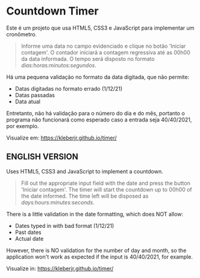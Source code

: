 # Countdown Timer

Este é um projeto que usa HTML5, CSS3 e JavaScript para implementar um cronômetro.

> Informe uma data no campo evidenciado e clique no botão 'Iniciar contagem'. O contador iniciará a contagem regressiva até as 00h00 da data informada. O tempo será disposto no formato *dias:horas:minutos:segundos*.

Há uma pequena validação no formato da data digitada, que não permite:
- Datas digitadas no formato errado (1/12/21)
- Datas passadas
- Data atual

Entretanto, não há validação para o número do dia e do mês, portanto o programa não funcionará como esperado caso a entrada seja 40/40/2021, por exemplo.

Visualize em: https://kleberjr.github.io/timer/


## ENGLISH VERSION
Uses HTML5, CSS3 and JavaScript to implement a countdown.

> Fill out the appropriate input field with the date and press the button 'Iniciar contagem'. The timer will start the countdown up to 00h00 of the date informed. The time left will be disposed as *days:hours:minutes:seconds*.

There is a little validation in the date formatting, which does NOT allow:
- Dates typed in with bad format (1/12/21)
- Past dates
- Actual date

However, there is NO validation for the number of day and month, so the application won't work as expected if the input is 40/40/2021, for example.

Visualize in: https://kleberjr.github.io/timer/
